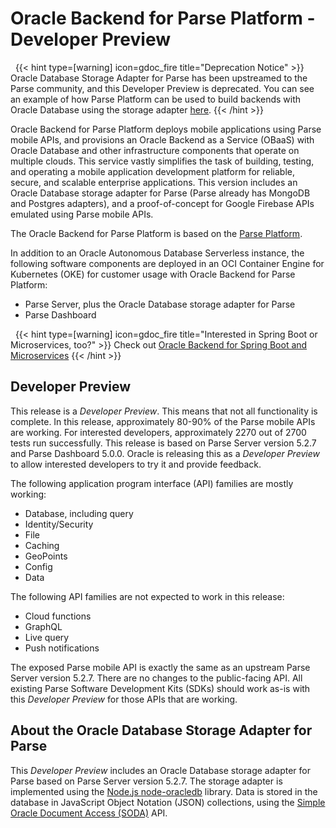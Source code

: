 
# Oracle Backend for Parse Platform - Developer Preview

&nbsp;
{{< hint type=[warning] icon=gdoc_fire title="Deprecation Notice" >}}
Oracle Database Storage Adapter for Parse has been upstreamed to the Parse community, and this Developer Preview is deprecated. You can see an example of how Parse Platform can be used to build backends with Oracle Database using the storage adapter [here](https://www.linkedin.com/pulse/developing-mobile-apps-oracle-free23c-doug-drechsel-9tc6e/).
{{< /hint >}}
&nbsp;

Oracle Backend for Parse Platform deploys mobile applications using Parse mobile APIs, and provisions an Oracle Backend as a Service (OBaaS)
with Oracle Database and other infrastructure components that operate on multiple clouds. This service vastly simplifies the task of building, testing,
and operating a mobile application development platform for reliable, secure, and scalable enterprise applications. This version includes an Oracle Database storage adapter
for Parse (Parse already has MongoDB and Postgres adapters), and a proof-of-concept for Google Firebase APIs emulated using Parse mobile APIs.

The Oracle Backend for Parse Platform is based on the [Parse Platform](https://parseplatform.org/).

In addition to an Oracle Autonomous Database Serverless instance, the following software components are deployed in an OCI Container
Engine for Kubernetes (OKE) for customer usage with Oracle Backend for Parse Platform:

* Parse Server, plus the Oracle Database storage adapter for Parse
* Parse Dashboard

&nbsp;
{{< hint type=[warning] icon=gdoc_fire title="Interested in Spring Boot or Microservices, too?" >}}
Check out [Oracle Backend for Spring Boot and Microservices](https://oracle.github.io/microservices-datadriven/spring/)
{{< /hint >}}
&nbsp;

## Developer Preview

This release is a *Developer Preview*. This means that not all functionality is complete. In this release, approximately 80-90% of the Parse mobile APIs are working. For
interested developers, approximately 2270 out of 2700 tests run successfully. This release is based on Parse Server version 5.2.7 and Parse Dashboard 5.0.0. Oracle is
releasing this as a *Developer Preview* to allow interested developers to try it and provide feedback.

The following application program interface (API) families are mostly working: 

* Database, including query
* Identity/Security
* File
* Caching
* GeoPoints
* Config
* Data

The following API families are not expected to work in this release:

* Cloud functions
* GraphQL
* Live query
* Push notifications

The exposed Parse mobile API is exactly the same as an upstream Parse Server version 5.2.7. There are no changes to the public-facing API.
All existing Parse Software Development Kits (SDKs) should work as-is with this *Developer Preview* for those APIs that are working.


## About the Oracle Database Storage Adapter for Parse

This *Developer Preview* includes an Oracle Database storage adapter for Parse based on Parse Server version 5.2.7. The storage
adapter is implemented using the [Node.js node-oracledb](https://oracle.github.io/node-oracledb/) library. Data is stored in the
database in JavaScript Object Notation (JSON) collections, using the [Simple Oracle Document Access (SODA)](https://docs.oracle.com/en/database/oracle/simple-oracle-document-access/)
API.

